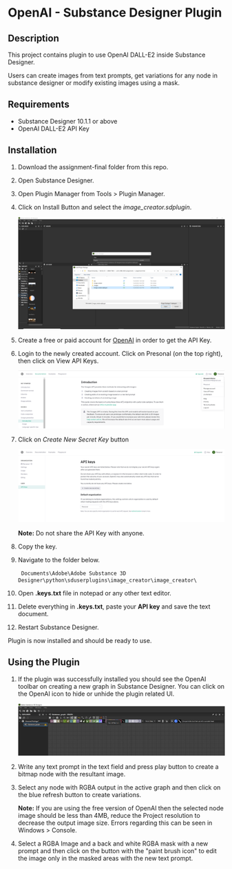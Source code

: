 # OpenAI - Substance Designer Plugin

## Description

This project contains plugin to use OpenAI DALL-E2 inside Substance Designer.

Users can create images from text prompts, get variations for any node in substance designer or modify existing images using a mask.

## Requirements

- Substance Designer 10.1.1 or above
- OpenAI DALL-E2 API Key

## Installation

1) Download the assignment-final folder from this repo.
2) Open Substance Designer.
3) Open Plugin Manager from Tools > Plugin Manager.
4) Click on Install Button and select the *image_creator.sdplugin*.

    ![Plugin Manager](etc/screenshots/sd_plugin_install.PNG)

5) Create a free or paid account for [OpenAI](https://openai.com/) in order to get the API Key.
6) Login to the newly created account. Click on Presonal (on the top right), then click on View API Keys.

    ![View API Keys](etc/screenshots/view_api_keys.PNG)

7) Click on *Create New Secret Key* button

    ![Create API Key](etc/screenshots/create_key.PNG)

    **Note:** Do not share the API Key with anyone.

8) Copy the key.
9) Navigate to the folder below.

        Documents\Adobe\Adobe Substance 3D Designer\python\sduserplugins\image_creator\image_creator\
10) Open **.keys.txt** file in notepad or any other text editor.
11) Delete everything in **.keys.txt**, paste your **API key** and save the text document.
12) Restart Substance Designer.

Plugin is now installed and should be ready to use.

## Using the Plugin

1) If the plugin was successfully installed you should see the OpenAI toolbar on creating a new graph in Substance Designer. You can click on the OpenAI icon to hide or unhide the plugin related UI.

   ![OpenAI Toolbar](etc/screenshots/openai_toolbar.PNG)

2) Write any text prompt in the text field and press play button to create a bitmap node with the resultant image.

3) Select any node with RGBA output in the active graph and then click on the blue refresh button to create variations.

   **Note:** If you are using the free version of OpenAI then the selected node image should be less than 4MB, reduce the Project resolution to decrease the output image size. Errors regarding this can be seen in Windows > Console.

4) Select a RGBA Image and a back and white RGBA mask with a new prompt and then click on the button with the "paint brush icon" to edit the image only in the masked areas with the new text prompt.
